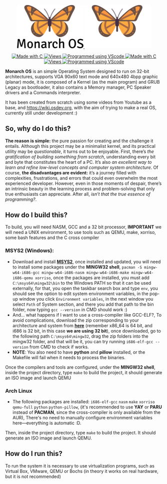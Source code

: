 <!-- Logo -->
<p align="center">
    <a href="https://github.com/TheBigEye/Monarch-OS#gh-light-mode-only"> <!-- if light mode -->
        <img width="42%" src="https://github.com/TheBigEye/TheBigEye/blob/main/assets/projects/Monarch-OS/Light-header.svg?raw=true" alt="Light mode Monarch OS logo!"/>
    </a>
    <a href="https://github.com/TheBigEye/Monarch-OS#gh-dark-mode-only"> <!-- if dark mode -->
        <img width="42%" src="https://github.com/TheBigEye/TheBigEye/blob/main/assets/projects/Monarch-OS/Dark-header.svg?raw=true" alt="Dark mode Monarch OS logo!!"/>
    </a>
</p>

<!-- Badges -->
<p align="center">
     <a href="https://github.com/TheBigEye#gh-light-mode-only"> <!-- if light mode -->
          <img src="https://img.shields.io/badge/C-00599C?style=for-the-badge&logo=c&logoColor=FF9641&color=4f4f4f" title="Made with C"/>
          <img src="https://komarev.com/ghpvc/?username=Eye-Monarch-OS&label=Views&color=FF9641&style=for-the-badge" title="Views" />
          <img src="https://img.shields.io/badge/VSCode-0078D4?style=for-the-badge&logo=visual%20studio%20code&logoColor=FF9641&color=4f4f4f" title="Programmed using VScode"/>
     </a>
     <a href="https://github.com/TheBigEye#gh-dark-mode-only"> <!-- if dark mode -->
          <img src="https://img.shields.io/badge/C-00599C?style=for-the-badge&logo=c&logoColor=FF9641&color=4f4f4f" title="Made with C"/>
          <img src="https://komarev.com/ghpvc/?username=Eye-Monarch-OS&label=Views&color=000000&style=for-the-badge" title="Views"/>
          <img src="https://img.shields.io/badge/VSCode-0078D4?style=for-the-badge&logo=visual%20studio%20code&logoColor=FF9641&color=000000" title="Programmed using VScode"/>
     </a>
</p>


**Monarch OS** is an simple Operating System designed to run on 32-bit architectures, supports VGA 90x60 text mode and 640x480 4bpp graphic (planar) mode, it is composed of a Kernel (as the main program) and GRUB Legacy as bootloader, it also contains a Memory manager, PC Speaker drivers and a Commands interpreter.

It has been created from scratch using some videos from Youtube as a base, and https://wiki.osdev.org, with the aim of trying to make a real OS, currently still under development :)

## So, why do I do this?
**The reason is simple:** the pure passion for creating and the challenge it entails. Although this project may be a minimalist kernel, and its practical utility may be _questionable_, it turns out to be enjoyable. First, there’s _the gratification of building something from scratch_, understanding every bit and byte that constitutes the heart of a PC. It’s also _an excellent way to learn and refine low-level concepts and computer system architecture_. Of course, **the disadvantages are evident:** it’s a journey filled with complexities, frustrations, and errors that could even overwhelm the most experienced developer. However, even in those moments of despair, there’s an intrinsic beauty in the learning process and problem-solving that only true enthusiasts can appreciate. After all, _isn’t that the true essence of programming?_.

## How do I build this?
To build, you will need NASM, GCC and a 32 bit processor, **IMPORTANT** we will need a UNIX environment, to use tools such as QEMU, make, xorriso, some bash features and the C cross compiler

### MSYS2 (Windows):
- Download and install [**MSYS2**](https://www.msys2.org/), once installed and updated, you will need to install some packages under the **MINGW32 shell**, `pacman -S mingw-w64-i686-gcc mingw-w64-i686-nasm mingw-w64-i686-make mingw-w64-i686-qemu xorriso`, once the packages are installed, you must add `C:\msys64\mingw32\bin` to the Windows PATH so that it can be used externally, for that, you open the taskbar search box and type `env`, you should see the option to edit system environment variables, in the pop-up window you click `Environment variables`, in the next window you select `Path` of System section, and there you add that path to the bin folder, now typing `gcc --version` in CMD should work :)
- And... what happens if I want to use a cross-compiler like GCC-ELF?, To avoid complications, download the zip corresponding to your architecture and system from [**here**](https://github.com/lordmilko/i686-elf-tools/releases/tag/7.1.0) (remember x86_64 is 64 bit, and i686 is 32 bit, in this case **we are using 32 bit**), once downloaded, go to the following path `C:\msys64\mingw32`, drag the zip folders into the mingw32 folder, and that will be it, you can try running `i686-elf-gcc --version` from CMD to check if works.
- **NOTE**: You also need to have **python** and **pillow** installed, or the Makefile will fail when it needs to process the binaries.

Once the compilers and tools are configured, under the **MINGW32 shell**, inside the project directory, type `make` to build the project, it should generate an ISO image and launch QEMU

### Arch Linux
- The following packages are installed: `i686-elf-gcc` `nasm` `make` `xorriso` `qemu-full` `python` `python-pillow`, (it's recommended to use **YAY** or **PARU** instead of **PACMAN**, since the cross-compiler is only available from the AUR), There's no need to manually configure environment variables here—everything is automatic :D.

Then, inside the project directory, type `make` to build the project. It should generate an ISO image and launch QEMU.

## How do I run this?
To run the system it is necessary to use virtualization programs, such as Virtual Box, VMware, QEMU or Bochs (in theory it works on real hardware, but it is not recommended)

<!-- -------------------------------------------------------------------------- Credits ------------------------------------------------------------------------------>
<!-- Header and footer svgs --- kyechan99/capsule-render -->
<!-- Views counter --- antonkomarev/github-profile-views-counter -->
<!-- ---------------------------------------------------------------------------- END -------------------------------------------------------------------------------->
